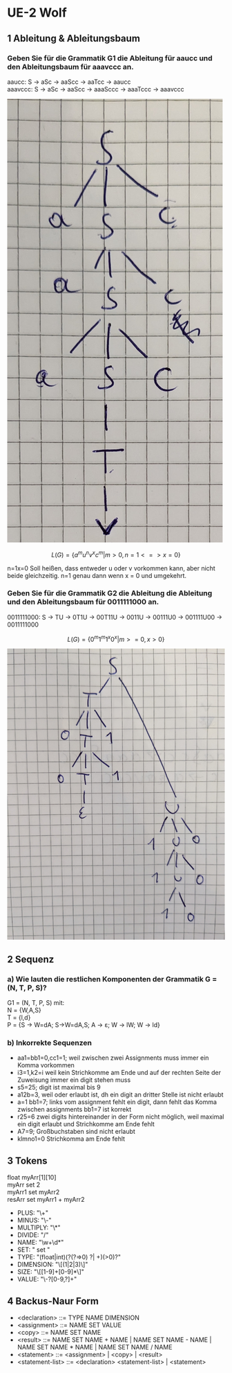 # UE-2 Wolf

## 1 Ableitung & Ableitungsbaum

### Geben Sie für die Grammatik G1 die Ableitung für aaucc und den Ableitungsbaum für aaavccc an.

aaucc: S → aSc → aaScc → aaTcc → aaucc\
aaavccc: S → aSc → aaScc → aaaSccc → aaaTccc → aaavccc

![Ableiutngsbaum aaavccc](2.jpg?raw=true "aaavccc")

$$ L(G) = \{a^mu^nv^xc^m|m>0,n=1<=>x=0\} $$

n=1x=0 Soll heißen, dass entweder u oder v vorkommen kann, aber nicht beide gleichzeitig. n=1 genau dann wenn x = 0 und umgekehrt.

### Geben Sie für die Grammatik G2 die Ableitung die Ableitung und den Ableitungsbaum für 0011111000 an.

0011111000: S → TU → 0T1U → 00T11U → 0011U → 00111U0 → 001111U00 → 0011111000

$$ L(G) = \{0^m1^m1^x0^x|m>=0,x>0\} $$

![Ableiutngsbaum 0011111000](1.jpg?raw=true "0011111000")

## 2 Sequenz
### a) Wie lauten die restlichen Komponenten der Grammatik G = (N, T, P, S)?
G1 = (N, T, P, S) mit:\
N = {W,A,S}\
T = {l,d}\
P = {S -> W=dA; S->W=dA,S; A -> ε; W -> lW; W -> ld}
### b) Inkorrekte Sequenzen
- aa1=bb1=0,cc1=1; weil zwischen zwei Assignments muss immer ein Komma vorkommen
- i3=1,k2=i weil kein Strichkomme am Ende und auf der rechten Seite der Zuweisung immer ein digit stehen muss
- s5=25; digit ist maximal bis 9
- a12b=3, weil <letter> <digit> oder <letter> <word> erlaubt ist, dh ein digit an dritter Stelle ist nicht erlaubt
- a=1 bb1=7; links vom assignment fehlt ein digit, dann fehlt das Komma zwischen assignments bb1=7 ist korrekt
- r25=6 zwei digits hintereinander in der Form nicht möglich, weil maximal ein digit erlaubt und Strichkomme am Ende fehlt
- A7=9; Großbuchstaben sind nicht erlaubt
 - klmno1=0 Strichkomma am Ende fehlt

 ## 3 Tokens
 float myArr[1][10]\
 myArr set 2\
 myArr1 set myArr2\
 resArr set myArr1 + myArr2

 - PLUS: "\\+"
 - MINUS: "\\-"
 - MULTIPLY: "\\*"
 - DIVIDE: "\/"
 - NAME: "\w+\d*"
 - SET: " set "
 - TYPE: "(float|int)(?(?=>0) ?| +)(>0)?"
 - DIMENSION: "\\[(1|2|3)\\]"
 - SIZE: "\\[[1-9]+[0-9]*\\]"
 - VALUE: "\\-?[0-9,?]+"

 ## 4 Backus-Naur Form

 - \<declaration\> ::= TYPE NAME DIMENSION
 - \<assignment> ::= NAME SET VALUE 
 - \<copy> ::= NAME SET NAME
 - \<result> ::= NAME SET NAME + NAME | NAME SET NAME - NAME | NAME SET NAME * NAME | NAME SET NAME / NAME
 - \<statement> ::= \<assignment> | \<copy> | \<result>
 - \<statement-list> ::= \<declaration> \<statement-list> | \<statement>
 